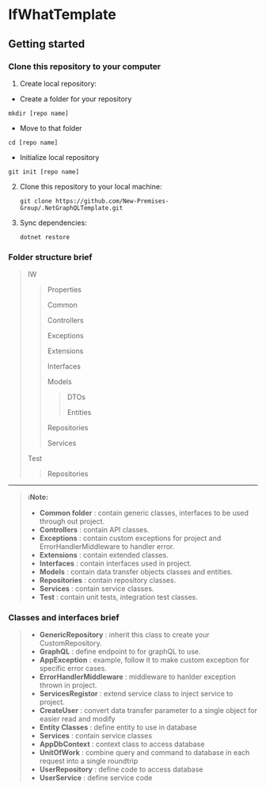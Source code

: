 # IfWhatTemplate
## Getting started
### Clone this repository to your computer
1. Create local repository:
  - Create a folder for your repository 
   ```shell
   mkdir [repo name]
   ```

  - Move to that folder
   ```shell
   cd [repo name]
   ```

  - Initialize local repository
   ```shell
   git init [repo name]
   ```

2. Clone this repository to your local machine:

   ```shell
   git clone https://github.com/New-Premises-Group/.NetGraphQLTemplate.git
   ```

3. Sync dependencies:

   ```shell
   dotnet restore
   ```
   
### Folder structure brief
  > IW
  > > Properties
>   > 
  > > Common
>   > 
  > > Controllers
>   > 
  > > Exceptions
>   > 
  > > Extensions
>   > 
  > > Interfaces
>   > 
  > > Models
>   > 
  > > > DTOs
>   > > 
  > > > Entities
>   > > 
  > > Repositories
>   > 
  > > Services
  >
  > Test
  > > Repositories

-----------------------------------------

> :information_source:__Note:__
>  * __Common folder__ : contain generic classes, interfaces to be used through out project.
>  * __Controllers__ : contain API classes.
>  * __Exceptions__ : contain custom exceptions for project and ErrorHandlerMiddleware to handler error.
>  * __Extensions__ : contain extended classes.
>  * __Interfaces__ : contain interfaces used in project.
>  * __Models__ : contain data transfer objects classes and entities.
>  * __Repositories__ : contain repository classes.
>  * __Services__ : contain service classes.
>  * __Test__ : contain unit tests, integration test classes.

### Classes and interfaces brief

>  * __GenericRepository__ : inherit this class to create your CustomRepository.
>  * __GraphQL__ : define endpoint to for graphQL to use.
>  * __AppException__ : example, follow it to make custom exception for specific error cases. 
>  * __ErrorHandlerMiddleware__ : middleware to hanlder exception thrown in project. 
>  * __ServicesRegistor__ : extend service class to inject service to project. 
>  * __CreateUser__ : convert data transfer parameter to a single object for easier read and modify
>  * __Entity Classes__ : define entity to use in database
>  * __Services__ : contain service classes
>  * __AppDbContext__ : context class to access database
>  * __UnitOfWork__ : combine query and command to database in each request into a single roundtrip
>  * __UserRepository__ : define code to access database
>  * __UserService__ : define service code
